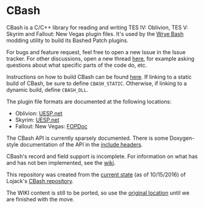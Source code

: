 # CBash

CBash is a C/C++ library for reading and writing TES IV: Oblivion, TES V: Skyrim and Fallout: New Vegas plugin files. It's used by the [Wrye Bash](https://github.com/wrye-bash/wrye-bash) modding utility to build its Bashed Patch plugins.

For bugs and feature request, feel free to open a new Issue in the Issue tracker.  For other discussions, open a new thread [here](http://ost.io/@lojack5/CBash "ost.io"), for example asking questions about what specific parts of the code do, etc.

Instructions on how to build CBash can be found [here](docs/BUILD.md). If linking to a static build of CBash, be sure to define `CBASH_STATIC`. Otherwise, if linking to a dynamic build, define `CBASH_DLL`.

The plugin file formats are documented at the following locations:

* Oblivion: [UESP.net](http://www.uesp.net/wiki/Tes4Mod:Mod_File_Format)
* Skyrim: [UESP.net](http://www.uesp.net/wiki/Tes5Mod:Mod_File_Format)
* Fallout: New Vegas: [FOPDoc](https://github.com/WrinklyNinja/fopdoc)

The CBash API is currently sparsely documented. There is some Doxygen-style documentation of the API in the [include headers](include/cbash).

CBash's record and field support is incomplete. For information on what has and has not ben implemented, see the [wiki](https://github.com/wrye-bash/CBash/wiki).

This repository was created from the [current state](https://github.com/lojack5/CBash/commit/1f90085a27c6847685d6eb9589a1d7fda5c85862) (as of 10/15/2016) of Lojack's [CBash repository](https://github.com/lojack5/CBash).

The WIKI content is still to be ported, so use the [original location](https://github.com/lojack5/CBash/wiki) until we are finished with the move.
